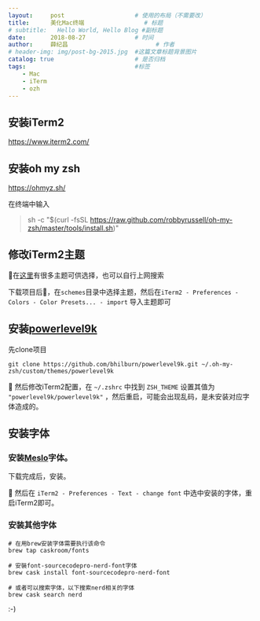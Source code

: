 ```yaml
---
layout:     post   				    # 使用的布局（不需要改）
title:      美化Mac终端 				# 标题 
# subtitle:   Hello World, Hello Blog #副标题
date:       2018-08-27 				# 时间
author:     薛纪昌 						# 作者
# header-img: img/post-bg-2015.jpg 	#这篇文章标题背景图片
catalog: true 						# 是否归档
tags:								#标签
    - Mac
    - iTerm
    - ozh
---
```


## 安装iTerm2
https://www.iterm2.com/

## 安装oh my zsh
https://ohmyz.sh/

在终端中输入
> sh -c "$(curl -fsSL https://raw.github.com/robbyrussell/oh-my-zsh/master/tools/install.sh)"

## 修改iTerm2主题
在[这里](https://github.com/mbadolato/iTerm2-Color-Schemes)有很多主题可供选择，也可以自行上网搜索

下载项目后，在`schemes`目录中选择主题，然后在`iTerm2 - Preferences - Colors - Color Presets... - import` 导入主题即可

## 安装[powerlevel9k](https://github.com/bhilburn/powerlevel9k)

先clone项目
```shell
git clone https://github.com/bhilburn/powerlevel9k.git ~/.oh-my-zsh/custom/themes/powerlevel9k
```

然后修改iTerm2配置，在 `~/.zshrc` 中找到 `ZSH_THEME` 设置其值为 `"powerlevel9k/powerlevel9k"` ，然后重启，可能会出现乱码，是未安装对应字体造成的。

## 安装字体
### 安装[Meslo](https://github.com/powerline/fonts/blob/master/Meslo%20Slashed/Meslo%20LG%20M%20Regular%20for%20Powerline.ttf)字体。

下载完成后，安装。


然后在 `iTerm2 - Preferences - Text - change font` 中选中安装的字体，重启iTerm2即可。

### 安装其他字体
```
# 在用brew安装字体需要执行该命令
brew tap caskroom/fonts

# 安裝font-sourcecodepro-nerd-font字体
brew cask install font-sourcecodepro-nerd-font

# 或者可以搜索字体，以下搜索nerd相关的字体
brew cask search nerd
```

:-)